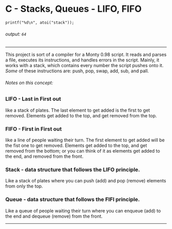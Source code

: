 # C - Stacks, Queues - LIFO, FIFO
`printf("%d\n", atoi("stack"));`
###### output: `64`

---

This project is sort of a compiler for a Monty 0.98 script. It reads and
parses a file, executes its instructions, and handles errors in the script.
Mainly, it works with a stack, which contains every number the script pushes
onto it. *Some* of these instructions are: push, pop, swap, add, sub, and pall. 

###### Notes on this concept:

### LIFO - Last in First out
like a stack of plates. The last element to get added is the first to get removed. Elements get added to the top, and get removed from the top.

### FIFO - First in First out
like a line of people waiting their turn. The first element to get added will be the fist one to get removed. Elements get added to the top, and get removed from the bottom; or you can think of it as elements get added to the end, and removed from the front.


### Stack - data structure that follows the LIFO principle.
Like a stack of plates where you can push (add) and pop (remove) elements from only the top.

### Queue - data structure that follows the FIFI principle.
Like a queue of people waiting their turn where you can enqueue (add) to the end and dequeue (remove) from the front.

---
